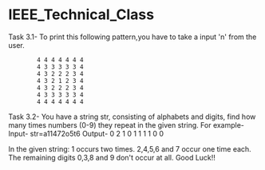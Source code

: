 # IEEE_Technical_Class
Task 3.1-
To print this following pattern,you have to take a input 'n' from the user.


            4 4 4 4 4 4 4  
            4 3 3 3 3 3 4   
            4 3 2 2 2 3 4   
            4 3 2 1 2 3 4   
            4 3 2 2 2 3 4   
            4 3 3 3 3 3 4   
            4 4 4 4 4 4 4

Task 3.2-
You have a string str, consisting of alphabets and digits, find how many times numbers (0-9) they repeat in the given string.
For example-
Input- str=a11472o5t6
Output- 0 2 1 0 1 1 1 1 0 0 

In the given string:
1 occurs two times.
2,4,5,6 and 7 occur one time each.
The remaining digits 0,3,8 and 9 don't occur at all.
Good Luck!!
